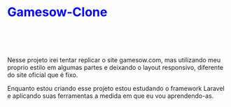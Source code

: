 <h1 style="color:blue;"> Gamesow-Clone</h1>
<br><br><br>
<p>Nesse projeto irei tentar replicar o site gamesow.com, mas utilizando meu proprio estilo em algumas partes e deixando o layout responsivo, diferente do site oficial que é fixo.</p>
<p>Enquanto estou criando esse projeto estou estudando o framework Laravel e aplicando suas ferramentas a medida em que eu vou aprendendo-as.</p>
